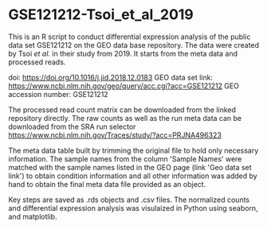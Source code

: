 # GSE121212-Tsoi_et_al_2019

This is an R script to conduct differential expression analysis of the public data set GSE121212 on the GEO data base repository. The data were created by Tsoi _et al._ in their study from 2019.
It starts from the meta data and processed reads.

doi: https://doi.org/10.1016/j.jid.2018.12.0183
GEO data set link: https://www.ncbi.nlm.nih.gov/geo/query/acc.cgi?acc=GSE121212
GEO accession number: GSE121212


The processed read count matrix can be downloaded from the linked repository directly.
The raw counts as well as the run meta data can be downloaded from the SRA run selector https://www.ncbi.nlm.nih.gov/Traces/study/?acc=PRJNA496323

The meta data table built by trimming the original file to hold only necessary information. The sample names from the column 'Sample Names' were matched with the sample names listed in the GEO page (link 'Geo data set link') to obtain condition information and all other information was added by hand to obtain the final meta data file provided as an object.

Key steps are saved as .rds objects and .csv files. The normalized counts and differential expression analysis was visulaized in Python using seaborn, and matplotlib.
